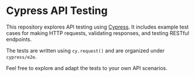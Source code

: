 # Cypress API Testing

This repository explores API testing using [Cypress](https://www.cypress.io/). It includes example test cases for making HTTP requests, validating responses, and testing RESTful endpoints.

The tests are written using `cy.request()` and are organized under `cypress/e2e`.

Feel free to explore and adapt the tests to your own API scenarios.

